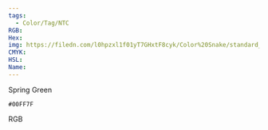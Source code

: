 ```yaml
---
tags:
  - Color/Tag/NTC
RGB:
Hex:
img: https://filedn.com/l0hpzxl1f01yT7GHxtF8cyk/Color%20Snake/standard_csv_to_svg//00FF7F.svg
CMYK:
HSL:
Name:
---
```

Spring Green
```palette
#00FF7F
```
RGB
